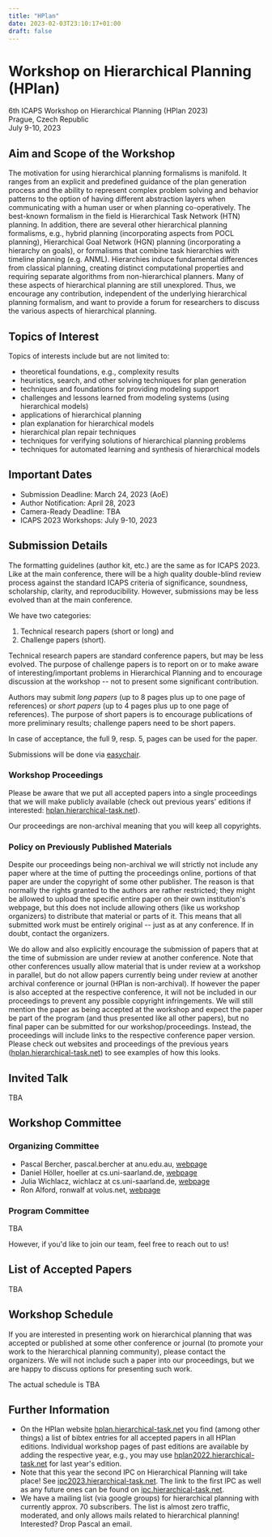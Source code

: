 ```yaml
---
title: "HPlan"
date: 2023-02-03T23:10:17+01:00
draft: false
---
```


# Workshop on Hierarchical Planning (HPlan)

6th ICAPS Workshop on Hierarchical Planning (HPlan 2023) \
Prague, Czech Republic \
July 9-10, 2023



## Aim and Scope of the Workshop

The motivation for using hierarchical planning formalisms is manifold. It ranges from an explicit and predefined guidance of the plan generation process and the ability to represent complex problem solving and behavior patterns to the option of having different abstraction layers when communicating with a human user or when planning co-operatively. The best-known formalism in the field is Hierarchical Task Network (HTN) planning. In addition, there are several other hierarchical planning formalisms, e.g., hybrid planning (incorporating aspects from POCL planning), Hierarchical Goal Network (HGN) planning (incorporating a hierarchy on goals), or formalisms that combine task hierarchies with timeline planning (e.g. ANML). Hierarchies induce fundamental differences from classical planning, creating distinct computational properties and requiring separate algorithms from non-hierarchical planners. Many of these aspects of hierarchical planning are still unexplored. Thus, we encourage any contribution, independent of the underlying hierarchical planning formalism, and want to provide a forum for researchers to discuss the various aspects of hierarchical planning.



## Topics of Interest

Topics of interests include but are not limited to:

 - theoretical foundations, e.g., complexity results
 - heuristics, search, and other solving techniques for plan generation
 - techniques and foundations for providing modeling support
 - challenges and lessons learned from modeling systems (using hierarchical models)
 - applications of hierarchical planning
 - plan explanation for hierarchical models
 - hierarchical plan repair techniques
 - techniques for verifying solutions of hierarchical planning problems
 - techniques for automated learning and synthesis of hierarchical models

 
 
## Important Dates

 - Submission Deadline: March 24, 2023 (AoE)
 - Author Notification: April 28, 2023
 - Camera-Ready Deadline: TBA
 - ICAPS 2023 Workshops: July 9-10, 2023


 
## Submission Details

The formatting guidelines (author kit, etc.) are the same as for ICAPS 2023. Like at the main conference, there will be a high quality double-blind review process against the standard ICAPS criteria of significance, soundness, scholarship, clarity, and reproducibility. However, submissions may be less evolved than at the main conference.

We have two categories:

 1. Technical research papers (short or long) and
 2. Challenge papers (short).

Technical research papers are standard conference papers, but may be less evolved. The purpose of challenge papers is to report on or to make aware of interesting/important problems in Hierarchical Planning and to encourage discussion at the workshop -- not to present some significant contribution.

Authors may submit *long papers* (up to 8 pages plus up to one page of references) or *short papers* (up to 4 pages plus up to one page of references). The purpose of short papers is to encourage publications of more preliminary results; challenge papers need to be short papers.

In case of acceptance, the full 9, resp. 5, pages can be used for the paper.

Submissions will be done via [easychair](https://easychair.org/conferences/?conf=hplan2023).

### Workshop Proceedings

Please be aware that we put all accepted papers into a single proceedings that we will make publicly available (check out previous years' editions if interested: [hplan.hierarchical-task.net](https://hplan.hierarchical-task.net)).

Our proceedings are non-archival meaning that you will keep all copyrights. 

### Policy on Previously Published Materials

Despite our proceedings being non-archival we will strictly not include any paper where at the time of putting the proceedings online, portions of that paper are under the copyright of some other publisher. The reason is that normally the rights granted to the authors are rather restricted; they might be allowed to upload the specific entire paper on their own institution's webpage, but this does not include allowing others (like us workshop organizers) to distribute that material or parts of it. This means that all submitted work must be entirely original -- just as at any conference. If in doubt, contact the organizers.

We do allow and also explicitly encourage the submission of papers that at the time of submission are under review at another conference. Note that other conferences usually allow material that is under review at a workshop in parallel, but do not allow papers currently being under review at another archival conference or journal (HPlan is non-archival). If however the paper is also accepted at the respective conference, it will not be included in our proceedings to prevent any possible copyright infringements. We will still mention the paper as being accepted at the workshop and expect the paper be part of the program (and thus presented like all other papers), but no final paper can be submitted for our workshop/proceedings. Instead, the proceedings will include links to the respective conference paper version. Please check out websites and proceedings of the previous years ([hplan.hierarchical-task.net](https://hplan.hierarchical-task.net)) to see examples of how this looks.



## Invited Talk

TBA



## Workshop Committee

### Organizing Committee

 - Pascal Bercher, pascal.bercher at anu.edu.au, [webpage](https://comp.anu.edu.au/people/pascal-bercher/)
 - Daniel Höller, hoeller  at cs.uni-saarland.de, [webpage](http://fai.cs.uni-saarland.de/hoeller/)
 - Julia Wichlacz, wichlacz at cs.uni-saarland.de, [webpage](http://fai.cs.uni-saarland.de/wichlacz/)
 - Ron Alford, ronwalf at volus.net, [webpage](https://www.volus.net/)

### Program Committee

TBA

However, if you'd like to join our team, feel free to reach out to us!



## List of Accepted Papers

TBA



## Workshop Schedule

If you are interested in presenting work on hierarchical planning that was accepted or published at some other conference or journal (to promote your work to the hierarchical planning community), please contact the organizers. We will not include such a paper into our proceedings, but we are happy to discuss options for presenting such work. 

The actual schedule is TBA



## Further Information

- On the HPlan website [hplan.hierarchical-task.net](https://hplan.hierarchical-task.net) you find (among other things) a list of bibtex entries for all accepted papers in all HPlan editions. Individual workshop pages of past editions are available by adding the respective year, e.g., you may use [hplan2022.hierarchical-task.net](https://hplan2022.hierarchical-task.net) for last year's edition.
- Note that this year the second IPC on Hierarchical Planning will take place! See [ipc2023.hierarchical-task.net](https://ipc2023.hierarchical-task.net). The link to the first IPC as well as any future ones can be found on [ipc.hierarchical-task.net](https://ipc.hierarchical-task.net).
- We have a mailing list (via google groups) for hierarchical planning with currently approx. 70 subscribers. The list is almost zero traffic, moderated, and only allows mails related to hierarchical planning! Interested? Drop Pascal an email. 



